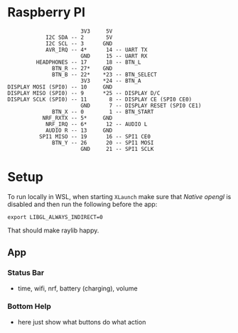 # Raspberry PI

                           3V3     5V
                I2C SDA -- 2       5V
                I2C SCL -- 3      GND
                AVR_IRQ -- 4*      14 -- UART TX
                           GND     15 -- UART RX
             HEADPHONES -- 17      18 -- BTN_L
                  BTN_R -- 27*    GND
                  BTN_B -- 22*    *23 -- BTN_SELECT 
                           3V3    *24 -- BTN_A
    DISPLAY MOSI (SPI0) -- 10     GND
    DISPLAY MISO (SPI0) -- 9      *25 -- DISPLAY D/C
    DISPLAY SCLK (SPI0) -- 11       8 -- DISPLAY CE (SPI0 CE0)
                           GND      7 -- DISPLAY RESET (SPI0 CE1)
                  BTN_X -- 0        1 -- BTN_START
               NRF_RXTX -- 5*     GND
                NRF_IRQ -- 6*      12 -- AUDIO L
                AUDIO R -- 13     GND
              SPI1 MISO -- 19      16 -- SPI1 CE0
                  BTN_Y -- 26      20 -- SPI1 MOSI
                           GND     21 -- SPI1 SCLK

# Setup

To run locally in WSL, when starting `XLaunch` make sure that _Native opengl_ is disabled and then run the following before the app:

    export LIBGL_ALWAYS_INDIRECT=0

That should make raylib happy. 


## App

### Status Bar

- time, wifi, nrf, battery (charging), volume

### Bottom Help

- here just show what buttons do what action